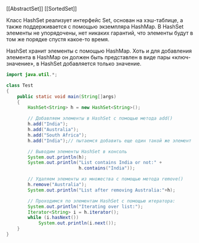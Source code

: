 [[AbstractSet]]
[[SortedSet]]


Класс HashSet реализует интерфейс Set, основан на хэш-таблице, а также поддерживается с помощью экземпляра HashMap. В HashSet элементы не упорядочены, нет никаких гарантий, что элементы будут в том же порядке спустя какое-то время.

HashSet хранит элементы с помощью HashMap. Хоть и для добавления элемента в HashMap он должен быть представлен в виде пары «ключ-значение», в HashSet добавляется только значение.

```java
import java.util.*;

class Test
{
    public static void main(String[]args)
    {
        HashSet<String> h = new HashSet<String>();

        // Добавляем элементы в HashSet с помощью метода add()
        h.add("India");
        h.add("Australia");
        h.add("South Africa");
        h.add("India");// пытаемся добавить еще один такой же элемент

        // Выводим элементы HashSet в консоль
        System.out.println(h);
        System.out.println("List contains India or not:" +
                           h.contains("India"));

        // Удаляем элементы из множества с помощью метода remove()
        h.remove("Australia");
        System.out.println("List after removing Australia:"+h);

        // Проходимся по элементам HashSet с помощью итератора:
        System.out.println("Iterating over list:");
        Iterator<String> i = h.iterator();
        while (i.hasNext())
            System.out.println(i.next());
    }
}
```